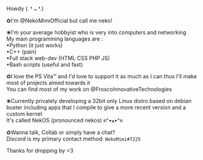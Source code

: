 
Howdy (⁠.⁠ ⁠❛⁠ ⁠ᴗ⁠ ⁠❛⁠.⁠)

✿I'm @NekoMimiOfficial but call me neko!

❀I'm your average hobbyist who is very into computers and networking  
My main programming languages are :  
•Python (it just works)  
•C++ (pain)  
•Full stack web-dev (HTML CSS PHP JS)  
•Bash scripts (useful and fast)  

✿I love the PS Vita™ and I'd love to support it as much as I can thus I'll make most of projects aimed towards it  
You can find most of my work on @FroscoInnovativeTechnologies  

❀Currently privately developing a 32bit only Linux distro based on debian buster including apps that I compile to give a more recent version and a custom kernel  
It's called NekOS (pronounced nekos) ฅ⁠^⁠•⁠ﻌ⁠•⁠^⁠ฅ  

✿Wanna talk, Collab or simply have a chat?  
Discord is my primary contact method: `NekoMimi#7225`  

Thanks for dropping by <3
